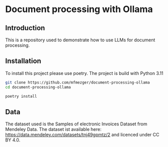 # Document processing with Ollama


## Introduction

This is a repository used to demonstrate how to use LLMs for document processing.

## Installation

To install this project please use poetry. The project is build with Python 3.11


```bash
git clone https://github.com/mfmezger/document-processing-ollama
cd document-processing-ollama

poetry install
```

## Data

The dataset used is the Samples of electronic Invoices Dataset from Mendeley Data. The dataset ist available here: https://data.mendeley.com/datasets/tnj49gpmtz/2 and licenced under CC BY 4.0.
